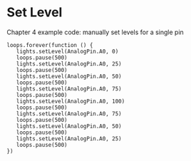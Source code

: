 # Set Level

Chapter 4 example code: manually set levels for a single pin

```blocks
loops.forever(function () {
   lights.setLevel(AnalogPin.A0, 0)
   loops.pause(500)
   lights.setLevel(AnalogPin.A0, 25)
   loops.pause(500)
   lights.setLevel(AnalogPin.A0, 50)
   loops.pause(500)
   lights.setLevel(AnalogPin.A0, 75)
   loops.pause(500)
   lights.setLevel(AnalogPin.A0, 100)
   loops.pause(500)
   lights.setLevel(AnalogPin.A0, 75)
   loops.pause(500)
   lights.setLevel(AnalogPin.A0, 50)
   loops.pause(500)
   lights.setLevel(AnalogPin.A0, 25)
   loops.pause(500)
})
```